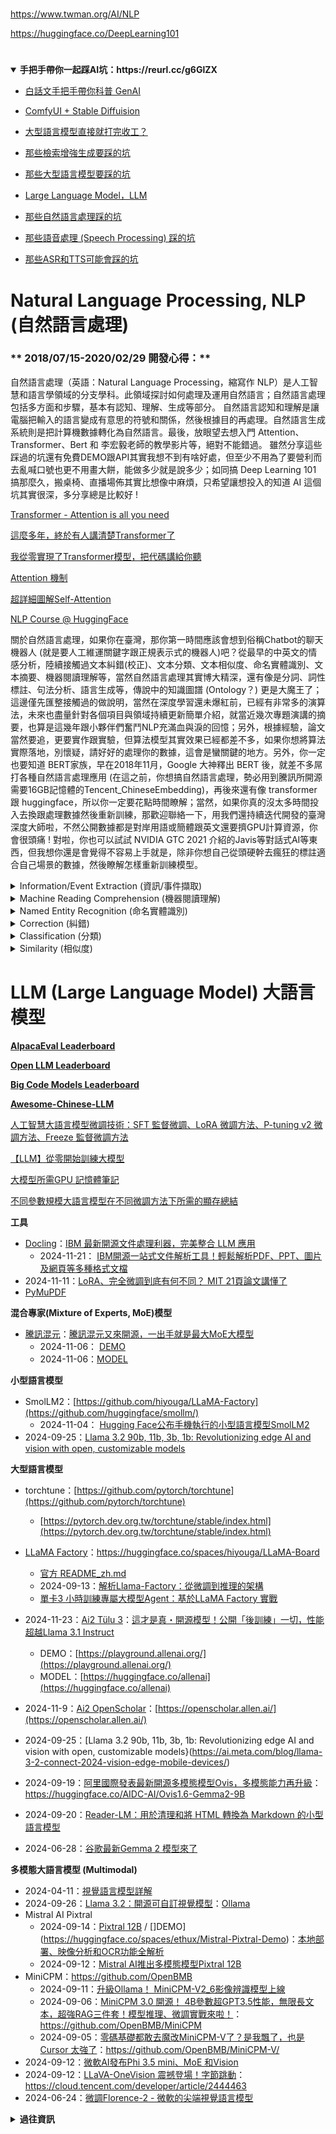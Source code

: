 #
https://www.twman.org/AI/NLP

https://huggingface.co/DeepLearning101
#

<details open>
<summary><strong>手把手帶你一起踩AI坑：https://reurl.cc/g6GlZX</strong></summary>
   
- [白話文手把手帶你科普 GenAI](https://blog.twman.org/2024/08/LLM.html)
   
- [ComfyUI + Stable Diffuision](https://blog.twman.org/2024/11/diffusion.html)
  
- [大型語言模型直接就打完收工？](https://blog.twman.org/2024/09/LLM.html)
  
- [那些檢索增強生成要踩的坑](https://blog.twman.org/2024/07/RAG.html)
  
- [那些大型語言模型要踩的坑](https://blog.twman.org/2024/02/LLM.html)
  
- [Large Language Model，LLM](https://blog.twman.org/2023/04/GPT.html)
  
- [那些自然語言處理踩的坑](https://blog.twman.org/2021/04/NLP.html)

- [那些語音處理 (Speech Processing) 踩的坑](https://blog.twman.org/2021/04/ASR.html)

- [那些ASR和TTS可能會踩的坑](https://blog.twman.org/2024/02/asr-tts.html)
</details>

# Natural Language Processing, NLP (自然語言處理)

### ** 2018/07/15-2020/02/29 開發心得：**

自然語言處理（英語：Natural Language Processing，縮寫作 NLP）是人工智慧和語言學領域的分支學科。此領域探討如何處理及運用自然語言；自然語言處理包括多方面和步驟，基本有認知、理解、生成等部分。 自然語言認知和理解是讓電腦把輸入的語言變成有意思的符號和關係，然後根據目的再處理。自然語言生成系統則是把計算機數據轉化為自然語言。最後，放眼望去想入門 Attention、Transformer、Bert 和 李宏毅老師的教學影片等，絕對不能錯過。
雖然分享這些踩過的坑還有免費DEMO跟API其實我想不到有啥好處，但至少不用為了要營利而去亂喊口號也更不用畫大餅，能做多少就是說多少；如同搞 Deep Learning 101 搞那麼久，搬桌椅、直播場佈其實比想像中麻煩，只希望讓想投入的知道 AI 這個坑其實很深，多分享總是比較好 ! 

[Transformer - Attention is all you need](https://zhuanlan.zhihu.com/p/311156298)

[這麼多年，終於有人講清楚Transformer了](https://mp.weixin.qq.com/s/SJXxeTsqn9RoaVu66MISXQ)

[我從零實現了Transformer模型，把代碼講給你聽](https://zhuanlan.zhihu.com/p/411311520)

[Attention 機制](https://easyai.tech/ai-definition/attention/)

[超詳細圖解Self-Attention](https://zhuanlan.zhihu.com/p/410776234)

[NLP Course @ HuggingFace](https://huggingface.co/learn/nlp-course/zh-TW/chapter1/1)

關於自然語言處理，如果你在臺灣，那你第一時間應該會想到俗稱Chatbot的聊天機器人 (就是要人工維運關鍵字跟正規表示式的機器人)吧？從最早的中英文的情感分析，陸續接觸過文本糾錯(校正)、文本分類、文本相似度、命名實體識別、文本摘要、機器閱讀理解等，當然自然語言處理其實博大精深，還有像是分詞、詞性標註、句法分析、語言生成等，傳說中的知識圖譜 (Ontology？) 更是大魔王了；這邊僅先匯整接觸過的做說明，當然在深度學習還未爆紅前，已經有非常多的演算法，未來也盡量針對各個項目與領域持續更新簡單介紹，就當近幾次專題演講的摘要，也算是這幾年跟小夥伴們奮鬥NLP充滿血與淚的回憶；另外，根據經驗，論文當然要追，更要實作跟實驗，但算法模型其實效果已經都差不多，如果你想將算法實際落地，別懷疑，請好好的處理你的數據，這會是蠻關鍵的地方。另外，你一定也要知道 BERT家族，早在2018年11月，Google 大神釋出 BERT 後，就差不多屌打各種自然語言處理應用 (在這之前，你想搞自然語言處理，勢必用到騰訊所開源需要16GB記憶體的Tencent_ChineseEmbedding)，再後來還有像 transformer 跟 huggingface，所以你一定要花點時間瞭解；當然，如果你真的沒太多時間投入去換跟處理數據然後重新訓練，那歡迎聯絡一下，用我們還持續迭代開發的臺灣深度大師啦，不然公開數據都是對岸用語或簡體跟英文還要擠GPU計算資源，你會很頭痛 ! 對啦，你也可以試試 NVIDIA GTC 2021 介紹的Javis等對話式AI等東西，但我想你還是會覺得不容易上手就是，除非你想自己從頭硬幹去瘋狂的標註適合自己場景的數據，然後瞭解怎樣重新訓練模型。

<details close>
   
<summary>Information/Event Extraction (資訊/事件擷取)</summary>
     
  - [HugNLP](https://github.com/Deep-Learning-101/Natural-Language-Processing-Paper/blob/main/HugNLP.md)
     - [Jianing Wang, Nuo Chen, Qiushi Sun, Wenkang Huang, Chengyu Wang, Ming Gao, "HugNLP: A Unified and Comprehensive Library for Natural Language Processing", arXiv preprint, 	arXiv:2302.14286, 2023](./HugNLP.md)
     - [基於機器閱讀理解(MRC)的指令微調(Instruction-tuning)的統一信息抽取框架之診斷書醫囑擷取分析](https://blog.twman.org/2023/07/HugIE.html)
  - [DeepKE](https://github.com/Deep-Learning-101/Natural-Language-Processing-Paper/blob/main/DeepKE.md)
     - [Ningyu Zhang, Xin Xu, Liankuan Tao, Haiyang Yu, Hongbin Ye, Shuofei Qiao, Xin Xie, Xiang Chen, Zhoubo Li, Lei Li, Xiaozhuan Liang, Yunzhi Yao, Shumin Deng, Peng Wang, Wen Zhang, Zhenru Zhang, Chuanqi Tan, Qiang Chen, Feiyu Xiong, Fei Huang, Guozhou Zheng, Huajun Chen, "DeepKE: A Deep Learning Based Knowledge Extraction Toolkit for Knowledge Base Population", arXiv preprint, arXiv:2201.03335, 2022](./DeepKE.md)
     - [基於深度學習的開源中文知識圖譜抽取框架](https://github.com/zjunlp/DeepKE/blob/main/README_CN.md)
     - [DeepKE-LLM: A Large Language Model Based Knowledge Extraction Toolkit](https://github.com/zjunlp/DeepKE/blob/main/example/llm/README_CN.md)
     - [知識增強的開源語言大模型框架](https://github.com/zjunlp/KnowLM/blob/main/README_ZH.md)
  - [ERINE-Layout](https://github.com/Deep-Learning-101/Natural-Language-Processing-Paper/blob/main/ERNIE-Layout.md)
     - [Qiming Peng, Yinxu Pan, Wenjin Wang, Bin Luo, Zhenyu Zhang, Zhengjie Huang, Teng Hu, Weichong Yin, Yongfeng Chen, Yin Zhang, Shikun Feng, Yu Sun, Hao Tian, Hua Wu, Haifeng Wang, "ERNIE-Layout: Layout Knowledge Enhanced Pre-training for Visually-rich Document Understanding", arXiv preprint, arXiv:2210.06155, 2022](./ERNIE-Layout.md)
  - [UIE @ PaddleNLP](https://huggingface.co/spaces/DeepLearning101/PaddleNLP-UIE)
    - https://github.com/PaddlePaddle/PaddleNLP/tree/develop/model_zoo/uie
</details>

<details close>
   
### ** 2018/10/15-2019/02/10 開發心得：**
投入約120天，早期想上線需要不少計算資源 (沒有昂貴的GPU想上線簡直是難如登天，好險時代在進步，現在CPU就能搞定)。記得我2018從老闆口中第一次聽到新項目是機器閱讀理解時，一頭霧水不知道是在幹麼，Google後突然發現這還真是它X的超級難的東西，而當時落地場景是要解決機器人在博物館或者展場的Q&A，不想再預先建一堆關鍵字與正規表示式來幫相似度和分類做前處理。
但機器閱讀理解坑真的不小，首先當然是數據，公開數據有SQuAD 1.0和2.0，但這是英文，你想用在中文 ? 你可以自己試試啦，再來有了個中文的CMRC，但用得是對岸用語跟簡體中文，而且數據格式不太一樣；後來台達電放出了DRCD還有科技部辦的科技大擂台，依然有格式不同的問題，數據量真的不太夠，所以想要落地你真的得要自己標註。
為了解決像是多文章還有問非文章內問題，還有公開數據要嘛英文不然就是簡體中文或對岸用語，然後本地化用語的數據實在不足的狀況，小夥伴們真的很給力，我們也用機器翻譯SQuAD 1.0和2.0還有自己手工爬維基百科跟開發了數據標註系統自己標註 ! 不得不說小夥伴們真的是投入超多精神在機器閱讀理解，更在Deep Learning 101做了分享。

  <summary>Machine Reading Comprehension (機器閱讀理解)</summary>

  - [中文機器閱讀理解](https://www.twman.org/AI/NLP/MRC)
    - [機器閱讀理解綜述(一)](https://zhuanlan.zhihu.com/p/80905984)
    - [機器閱讀理解綜述(二)](https://zhuanlan.zhihu.com/p/80980403)
    - [機器閱讀理解綜述(三)](https://zhuanlan.zhihu.com/p/81126870)
    - [機器閱讀理解探索與實踐](https://zhuanlan.zhihu.com/p/109309164)
    - [什麼是機器閱讀理解？跟自然語言處理有什麼關係？](https://communeit.medium.com/%E4%BB%80%E9%BA%BC%E6%98%AF%E6%A9%9F%E5%99%A8%E9%96%B1%E8%AE%80%E7%90%86%E8%A7%A3-%E8%B7%9F%E8%87%AA%E7%84%B6%E8%AA%9E%E8%A8%80%E8%99%95%E7%90%86%E6%9C%89%E4%BB%80%E9%BA%BC%E9%97%9C%E4%BF%82-b02fb6ccb6e9)
</details>

<details close>
   
### ** 2019/12/02-2020/02/29 開發心得：**
記得前後兩次陸續投入總計約100天。或許有人會發現為何在分享這幾篇自然語言會強調中文數據？最好理解的說法就是中文是基於字表示再加上中文斷詞的效果，比起每個單詞只需空格來表示的英文硬是麻煩點。命名實體識別 (Named Entity Recognition, NER) 是指將語句中的元素分成預先定義的類別 (開放域來說包括實體、時間和數字3個大類，人名、地名、組織名、機構名、時間、日期、數量和名字等7個小類，特定領域就像是藥名、疾病等類別)。要應用在那方面？像是關係抽取、對話意圖理解、輿情分析、對話NLU任務等等都用得上，更廣義的就屬填槽 (Slot-Filling) 了。
最早 (2019/08時) 我們需處理的場景是針對電話助理的對話內容 (就是APP幫你接電話跟對方對話) 在語音識別後跟語音合成前的處理，印像中沒做到非常深入；後來剛好招聘到熟悉NER這部份的小夥伴們，剛好一直想把聊天對話做個流程處理 (多輪對話的概念) ，就再花了點時間當做上手，因為不想依賴大量關鍵字和正規表示式做前處理，中間試了不少數據集，還做了像是用拼音、注音等，或者品牌定義等超多的實驗，甚至還一度想硬整合 RASA 等等的開源套件，也嘗試用了 "改寫" 來修正對話內容，去識別出語句中的重點字。至於這個的數據標據就真的更累人，意外找到一個蠻好用的標註系統 ChineseAnnotator，然後我們就瘋狂開始標註 !

  <summary>Named Entity Recognition (命名實體識別)</summary>

  - [中文命名實體識別](https://www.twman.org/AI/NLP/NER)

</details>

<details close>

### ** 2019/11/20-2020/02/29 開發心得：**
投入約100天，早期上線成本資源頗高，現在就沒這問題；這個項目堪稱是在NLP這個坑裡投入第二多的，記得當時的場景是機器人在商場裡回答問題所顯示出來的文字會有一些ASR的錯字，但是問題一樣卡在數據集，還因此讓小夥伴們花了好長時間辛苦去標註 XD，但看看現在效果，我想這是值得的 ! 記得一開始是先依賴 pycorrector，然後再換 ConvSeq2Seq，當然 bert 也做了相關優化實驗，中間一度被那三番二次很愛嗆我多讀書，從RD轉職覺得自己很懂做產品的PM拿跟百度對幹，從一開始的看實驗結果輸，到後來贏了，卻又自己亂測說還是不夠好之類的叭啦叭啦，說實話，你最後不也人設垮了然後閃人 ~ 攤手 ~ 
現在看看這截圖效果，不是蠻勵害的嗎 ? 真的想說這社會真的充滿一堆人設嚇死人的人，無敵愛嘴砲 ! 搞的為了滿足那位人設比天高的需求，真的是想了像是用拼音還兼NER來整合的好幾種方法 ! 那文本糾錯會有什麼坑呢？：數據啊、格式啊 !!! 還有幾個套件所要處理的目標不太一樣，有的可以處理疊字有的可以處理連錯三個字，還有最麻煩的就是斷字了，因為現有公開大家最愛用的仍舊是Jieba，即便它是有繁中版，當然也能試試 pkuseg，但就是差了點感覺。

  <summary>Correction (糾錯)</summary>

  - [中文文本糾錯](https://www.twman.org/AI/NLP/Correction)

</details>

<details close>

### ** 2019/11/10-2019/12/10 開發心得：**
最早我們是透過 Hierarchical Attention Networks for Document Classification (HAN) 的實作，來修正並且以自有數據進行訓練；但是這都需要使用到騰訊放出來的近16 GB 的 embedding：Tencent_AILab_ChineseEmbedding_20190926.txt，如果做推論，這會是個非常龐大需載入的檔案，直到後來 Huggingface 橫空出世，解決了 bert 剛出來時，很難將其當做推論時做 embedding 的 service (最早出現的是 bert-as-service)；同時再接上 BiLSTM 跟 Attention。CPU (Macbook pro)：平均速度：約 0.1 sec/sample，總記憶體消耗：約 954 MB (以 BiLSTM + Attention 為使用模型)。
引用 Huggingface transformers 套件 bert-base-chinese 模型作為模型 word2vec (embedding) 取代騰訊 pre-trained embedding
優點：API 上線時無須保留龐大的 Embedding 辭典,避免消耗大量記憶體空間，但BERT 相較於傳統辭典法能更有效處理同詞異義情況，更簡單且明確的使用 BERT 或其他 Transformers-based 模型
缺點：Embedding後的結果不可控制，BERT Embedding 維度較大,在某些情況下可能造成麻煩

  <summary>Classification (分類)</summary>

  - [中文文本分類](https://www.twman.org/AI/NLP/Classification)

  </details>

  <details close>

### ** 2019/10/15-2019/11/30 開發心得：**
投入約45天，那時剛好遇到 albert，但最後還是被蒸溜給幹掉；會做文本相似度主要是要解決當機器人收到ASR識別後的問句，在進到關鍵字或正規表示式甚至閱讀理解前，藉由80/20從已存在的Q&A比對，然後直接解答；簡單來說就是直接比對兩個文句是否雷同，這需要準備一些經典/常見的問題以及其對應的答案，如果有問題和經典/常見問題很相似，需要可以回答其經典/常見問題的答案；畢竟中文博大精深，想要認真探討其實非常難，像是廁所在那裡跟洗手間在那，兩句話的意思真的一樣，但字卻完全不同；至於像是我不喜歡你跟你是個好人，這就是另一種相似度了 ~ xDDD ! 那關於訓練數據資料，需要將相類似的做為集合，這部份就需要依賴文本分類；你可能也聽過 TF-IDF 或者 n-gram 等，這邊就不多加解釋，建議也多查查，現在 github 上可以找到非常的範例程式碼，建議一定要先自己動手試試看 !

  <summary>Similarity (相似度)</summary>

  - [中文文本相似度](https://www.twman.org/AI/NLP/Similarity)

  </details>

</details>

#
# LLM  (Large Language Model) 大語言模型

[**AlpacaEval Leaderboard**](https://tatsu-lab.github.io/alpaca_eval/)

[**Open LLM Leaderboard**](https://huggingface.co/spaces/HuggingFaceH4/open_llm_leaderboard)

[**Big Code Models Leaderboard**](https://huggingface.co/spaces/bigcode/bigcode-models-leaderboard)

[**Awesome-Chinese-LLM**](https://github.com/HqWu-HITCS/Awesome-Chinese-LLM)

[人工智慧大語言模型微調技術：SFT 監督微調、LoRA 微調方法、P-tuning v2 微調方法、Freeze 監督微調方法](https://zhuanlan.zhihu.com/p/643941480)

[【LLM】從零開始訓練大模型](https://zhuanlan.zhihu.com/p/636270877)

[大模型所需GPU 記憶體筆記](https://mp.weixin.qq.com/s/M_hdtR7mVq14MnaaL0MAUw)

[不同參數規模大語言模型在不同微調方法下所需的顯存總結](https://www.datalearner.com/blog/1051703254378255)


**<summary>工具</summary>**

  - [Docling](https://github.com/DS4SD/docling)：[IBM 最新開源文件處理利器，完美整合 LLM 應用](https://most.tw/posts/ainews/introducedocling202411/)
     - 2024-11-21： [IBM開源一站式文件解析工具！輕鬆解析PDF、PPT、圖片及網頁等多種格式文檔](https://mp.weixin.qq.com/s/jTqFm5WzmitaxpyKowiBSA)
  - 2024-11-11：[LoRA、完全微調到底有何不同？ MIT 21頁論文講懂了](https://www.jiqizhixin.com/articles/2024-11-11-5)
  - [PyMuPDF ](https://github.com/pymupdf/PyMuPDF)

  </details>

  **<summary>混合專家(Mixture of Experts, MoE)模型</summary>**

  - [騰訊混元](https://github.com/Tencent/Hunyuan-Large)：[騰訊混元又來開源，一出手就是最大MoE大模型](https://www.jiqizhixin.com/articles/2024-11-06-6)
     - 2024-11-06： [DEMO](https://huggingface.co/spaces/tencent/Hunyuan-Large)
     - 2024-11-06：[MODEL](https://huggingface.co/tencent/Hunyuan-Large)

  </details>


**<summary>小型語言模型</summary>**

  - SmolLM2：[https://github.com/hiyouga/LLaMA-Factory](https://github.com/huggingface/smollm/)
     - 2024-11-04： [Hugging Face公布手機執行的小型語言模型SmolLM2](https://www.ithome.com.tw/news/165832)
  - 2024-09-25：[Llama 3.2 90b, 11b, 3b, 1b: Revolutionizing edge AI and vision with open, customizable models](https://ai.meta.com/blog/llama-3-2-connect-2024-vision-edge-mobile-devices/)

  </details>

**<summary>大型語言模型</summary>**

  - torchtune：[https://github.com/pytorch/torchtune](https://github.com/pytorch/torchtune)
     - [https://pytorch.dev.org.tw/torchtune/stable/index.html](https://pytorch.dev.org.tw/torchtune/stable/index.html)
  - [LLaMA Factory](https://github.com/hiyouga/LLaMA-Factory)：https://huggingface.co/spaces/hiyouga/LLaMA-Board
     - [官方 README_zh.md](https://github.com/hiyouga/LLaMA-Factory/blob/main/README_zh.md)
     - 2024-09-13：[解析Llama-Factory：從微調到推理的架構](https://mp.weixin.qq.com/s/eJqKc_2nHBYzDFAp2AYdWQ)
     - [單卡3 小時訓練專屬大模型Agent：基於LLaMA Factory 實戰](https://zhuanlan.zhihu.com/p/678989191)
   
  - 2024-11-23：[Ai2 Tülu 3](https://github.com/allenai/open-instruct)：[這才是真・開源模型！公開「後訓練」一切，性能超越Llama 3.1 Instruct](https://www.jiqizhixin.com/articles/2024-11-23-5)
     - DEMO：[https://playground.allenai.org/](https://playground.allenai.org/)
     - MODEL：[https://huggingface.co/allenai](https://huggingface.co/allenai)
  - 2024-11-9：[Ai2 OpenScholar](https://allenai.org/blog/openscholar)：[https://openscholar.allen.ai/](https://openscholar.allen.ai/)
  - 2024-09-25：[Llama 3.2 90b, 11b, 3b, 1b: Revolutionizing edge AI and vision with open, customizable models}(https://ai.meta.com/blog/llama-3-2-connect-2024-vision-edge-mobile-devices/)
  - 2024-09-19：[阿里國際發表最新開源多模態模型Ovis，多模態能力再升級](https://www.qbitai.com/2024/09/192045.html)：https://huggingface.co/AIDC-AI/Ovis1.6-Gemma2-9B
  - 2024-09-20：[Reader-LM：用於清理和將 HTML 轉換為 Markdown 的小型語言模型](https://jina.ai/zh-TW/news/reader-lm-small-language-models-for-cleaning-and-converting-html-to-markdown/)
  - 2024-06-28：[谷歌最新Gemma 2 模型來了](https://www.53ai.com/news/qianyanjishu/2024062821674.html)

  </details>

**<summary>多模態大語言模型 (Multimodal)</summary>**

  - 2024-04-11：[視覺語言模型詳解](https://huggingface.co/blog/zh/vlms)
  - 2024-09-26：[Llama 3.2：開源可自訂視覺模型](https://mp.weixin.qq.com/s/gOuEQB9-CYc71nT1aTHpFQ)：[Ollama](https://ollama.com/library/llama3.2-vision:90b)
  - Mistral AI Pixtral 
     - 2024-09-14：[Pixtral 12B](https://huggingface.co/mistralai/Pixtral-12B-2409) / []DEMO](https://huggingface.co/spaces/ethux/Mistral-Pixtral-Demo)：[本地部署、映像分析和OCR功能全解析](https://www.53ai.com/news/OpenSourceLLM/2024091412863.html)
     - 2024-09-12：[Mistral AI推出多模態模型Pixtral 12B](https://www.mittrchina.com/news/detail/13767)
  - MiniCPM：https://github.com/OpenBMB
     - 2024-09-11：[升級Ollama！ MiniCPM-V2_6影像辨識模型上線](https://mp.weixin.qq.com/s/6N-u8PcGEX6e4rryeqXglQ)
     - 2024-09-06：[MiniCPM 3.0 開源！ 4B參數超GPT3.5性能，無限長文本，超強RAG三件套！模型推理、微調實戰來啦！](https://53ai.com/news/OpenSourceLLM/2024090659871.html)：https://github.com/OpenBMB/MiniCPM
     - 2024-09-05：[零碼基礎都敢去魔改MiniCPM-V了？是我飄了，也是Cursor 太強了](https://mp.weixin.qq.com/s/DjDznmtKZoJNKXYz0X4zog)：https://github.com/OpenBMB/MiniCPM-V/
  - 2024-09-12：[微軟AI發布Phi 3.5 mini、MoE 和Vision](https://mp.weixin.qq.com/s/EeALIBrvGWKtEBGnroZIvg)
  - 2024-09-12：[LLaVA-OneVision 震撼登場！字節跳動](https://mp.weixin.qq.com/s/Jl9Tcs8nRIEjj5ySm1tUcA)：https://cloud.tencent.com/developer/article/2444463
  - 2024-06-24：[微調Florence-2 - 微軟的尖端視覺語言模型](https://huggingface.co/blog/zh/finetune-florence2)

  </details>


<details 過往資訊 close>
<summary><strong>過往資訊</strong></summary>
   
## **相關論文**

- UnIVAL: Unified Model for Image, Video, Audio and Language Tasks：https://arxiv.org/pdf/2307.16184.pdf
    *  https://unival-model.github.io
      
- Revisiting Relation Extraction in the era of Large Language Models：https://arxiv.org/abs/2305.05003
    * [用LLM(大模型)進行關係抽取](https://mp.weixin.qq.com/s/eQL-yvz7JIuObY1CUe2gsw)
      
- [A Survey on Language Models for Code](https://arxiv.org/abs/2311.07989)
    * [首篇程式碼產生大模型論文綜述](https://zhuanlan.zhihu.com/p/667402546)
    * [涵蓋500多項研究、50多個模型，代碼大模型綜述來了](https://www.jiqizhixin.com/articles/2023-11-22-8)
      
- [Source Code Data Augmentation for Deep Learning: A Survey](https://arxiv.org/abs/2305.19915)
    * [Data Augmentation Approaches for Source Code Models](https://github.com/terryyz/DataAug4Code)
    * [歷數5年89篇研究，這篇綜述告訴我們深度學習中的程式碼資料增強怎麼樣了](https://www.jiqizhixin.com/articles/2023-11-23-3)

## **相關連結**
   
* [transformers_tasks](https://github.com/HarderThenHarder/transformers_tasks/tree/main/LLM)
  
* [超級AI助理：全新提升！中文NLP訓練框架，快速上手，海量訓練數據，ChatGLM-v2、中文Bloom、Dolly助您實現更智能的應用！](https://zhuanlan.zhihu.com/p/652256798)
  
### RAG
   
* [Graph RAG：知識圖譜結合LLM 的檢索增強](https://siwei.io/graph-rag/)
  
* [一文讀懂RAG和LLM微調，教你結合業務場景落地LLM應用](https://mp.weixin.qq.com/s/NcWyI00m2RrnibdzXqy_qQ)
  
* [LangChain - RAG：線上系統多文檔要頻繁更新](https://mp.weixin.qq.com/s/Klz0ddtqa08_5q7MqX8HXg)
  
### LangChain

* [LangChain 入門：構建LLM 支持的應用程序的初學者指南](https://zhuanlan.zhihu.com/p/631948940)
* [LangChain中文入門教程](https://github.com/liaokongVFX/LangChain-Chinese-Getting-Started-Guide)
* [大語言模型集成工具LangChain](https://zhuanlan.zhihu.com/p/599688026)
* [LangChain-ChatGLM-Webui](https://github.com/thomas-yanxin/LangChain-ChatGLM-Webui)
* [Langchain-Chatchat/Langchain-ChatGLM](https://github.com/chatchat-space/langchain-ChatGLM)
* [基於本地知識的問答機器人langchain-ChatGLM](https://zhuanlan.zhihu.com/p/622717995)
* [LlamaIndex：輕鬆構建索引查詢本地文檔的神器](https://zhuanlan.zhihu.com/p/638827267)
* [LlamaIndex——与LangChain类似但更专注于数据处理的LLM框架](https://cloud.tencent.com/developer/article/2333511)
* [langchain大模型外掛知識庫問答系統核心部件：如何更好地解析、分割複雜非結構化文本](https://mp.weixin.qq.com/s/rOWfCQuUPohatMF_dU2nIA)
* [一文詳解最熱的LLM 應用框架LangChain](https://zhuanlan.zhihu.com/p/651151321)
* [LangChain：打造自己的LLM 落地場景實作！](https://zhuanlan.zhihu.com/p/651150077)
* [langchain+xray，好玩起来了](https://mp.weixin.qq.com/s/qKFkUdvNWumanqGE6s6jUw)
* [利用LangSmith和Lilac微調你的大模型](https://mp.weixin.qq.com/s/zOM_5kpkjApDTqt9IcXstA)

### LLM 部署開發相關

* [**AutoGen / AutoGen Studio**](https://github.com/microsoft/autogen)
    * https://microsoft.github.io/autogen/blog/2023/12/01/AutoGenStudio/
    * [微軟Agent框架AutoGen論文及原理解讀](https://mp.weixin.qq.com/s/HgdAn2Bp10T7jCf5nZhdkw)
    * [AutoGen Studio 與本機Mistral AI 模型](https://mp.weixin.qq.com/s/VyOvf2guWH1AXrtVeQ8oYQ)
    * [AutoGen Studio UI 2.0 : Step By Step Installation Guide](https://gptpluginz.com/autogen-studio-ui/)
    * [體驗AutoGen Studio - 微軟推出的友善多智能體協作框架](https://zhuanlan.zhihu.com/p/678244812)
    * [逐步掌握最佳Ai Agents框架-AutoGen](https://juejin.cn/post/7305230279812218890)：https://github.com/sugarforever/AutoGen-Tutorials
    * [微軟AutoGen框架太火了，智能體聊聊天就把問題解決了](https://www.jiqizhixin.com/articles/2023-10-16-11)
    * autogen-ui：https://github.com/victordibia/autogen-ui
    * [我打通了Autogen和Bing搜尋| AutoGen系列第二篇](https://mp.weixin.qq.com/s/O8s_3K6yRB597i5swCV2Ew)
    * [Streamlit + AutoGen = 基於LLM的多代理網頁應用開發](https://mp.weixin.qq.com/s/nT55YPBviAiU3OWvdnLjjQ)
    * [使用Streamlit建立AutoGen使用者介面](https://zhuanlan.zhihu.com/p/665636978) 
* [AnythingLLM](https://github.com/Mintplex-Labs/anything-llm)：https://github.com/Mintplex-Labs/anything-llm
* [ollama](https://github.com/ollama/ollama)：https://ollama.ai
* [Flowise ——通過拖放界面構建定制的LLM流程](https://cloud.tencent.com/developer/article/2296201)
    * [Flowise｜無代碼ChatBot 構建平台｜LangChain](https://zhuanlan.zhihu.com/p/635304135) 
* [QAnything, Question and Answer based on Anything](https://github.com/netease-youdao/QAnything/blob/master/README_zh.md)：https://github.com/netease-youdao/QAnything
    * [開源、可本地部署的AI知識問答庫來了！有道出品：QAnything](https://new.qq.com/rain/a/20240117A00JGT00)
* [CrewAI](https://github.com/joaomdmoura/crewAI)：[CrewAI與AutoGen相比](https://zhuanlan.zhihu.com/p/681218725)
* [Phidata](https://github.com/phidatahq/phidata)：[Phidata補齊大模型短板，輕鬆建構RAG AI助理！](https://zhuanlan.zhihu.com/p/682123580)
* [**NVIDIA AI Foundation Models**](https://developer.nvidia.com/nemotron-3-8b)
    * [NVIDIA AI Foundation Models：使用生產就緒型LLM 建置自訂企業聊天機器人和智慧副駕](https://zhuanlan.zhihu.com/p/667838746)
    * [NVIDIA 透過企業級生成式人工智慧微服務為聊天機器人、Copilot 和摘要工具帶來商業智慧](https://blogs.nvidia.com.tw/2023/11/29/nemo-retriever-generative-ai-microservice/)
* [**TensorRT-LLM**](https://github.com/NVIDIA/TensorRT-LLM)
    * [NVIDIA TensorRT-LLM 增強了 NVIDIA H100 GPU 上大型語言模型的推論能力](https://blogs.nvidia.com.tw/2023/09/11/nvidia-tensorrt-llm-supercharges-large-language-model-inference-on-nvidia-h100-gpus/)
    * [Nvidia開源TensorRT-LLM函式庫強化H100 GPU大型語言模型推論效能](https://www.ithome.com.tw/news/158687)
* [**FastGPT**](https://fastgpt.run)
    * https://doc.fastgpt.run/docs/intro/
    * [利用Docker Compose快速部署FastGPT知识库问答](https://mp.weixin.qq.com/s/wkQuYtK8iEI-SzHn9ihUKQ)
* [**XAgent**](https://github.com/OpenBMB/XAgent)：https://github.com/OpenBMB/XAgent
    * [全面超越AutoGPT，面壁智慧聯合清華NLP實驗室開源大模型「超級英雄」XAgent](https://www.jiqizhixin.com/articles/2023-10-17-7)
    * [驕傲！清華XAgent完勝ChatGPT4.0！](https://www.wehelpwin.com/news/91)
* [**Dify**](https://dify.ai/)
    * https://github.com/langgenius/dify
    * https://docs.dify.ai/v/zh-hans/
    * [這支十餘人的年輕創業團隊如何在2 個月做出一個 LLMOps 平台](https://zhuanlan.zhihu.com/p/666614787)    
* [**HuggingChat**](http://hf.co/chat)：Powered by Open Assistant's latest model – the best open source chat model right now – and Hugging Face Inference API.
    * [chat ui](https://github.com/huggingface/chat-ui)
    * [非工程師指南: 訓練LLaMA 2 聊天機器人](https://huggingface.co/blog/zh/Llama2-for-non-engineers)
* [JittorLLMs：計圖大模型推理庫-沒有顯示卡也能跑大模型](https://github.com/Jittor/JittorLLMs/blob/main/README.md)：https://github.com/Jittor/JittorLLMs
* [PromptFlow — 微軟最新開源的基於LLM的開發工具集](https://zhuanlan.zhihu.com/p/666139473)：https://github.com/microsoft/promptflow
* [用bitsandbytes、4 位元量化和QLoRA 打造親民的LLM](https://huggingface.co/blog/zh/4bit-transformers-bitsandbytes)
* [用LLaMA 2.0, FAISS and LangChain實現基於知識問答](https://zhuanlan.zhihu.com/p/651428758)
* [LMDeploy](https://github.com/InternLM/lmdeploy/blob/main/README_zh-CN.md)：[使用LMDeploy 輕鬆部署Llama-2 系列模型！](https://zhuanlan.zhihu.com/p/645877584)
* [LLMStack：一個用於構建生成式AI 應用、聊天機器人、智能體的無代碼平台](https://mp.weixin.qq.com/s/YhIQJhafdglPLirJBi6LLg)
    * https://github.com/trypromptly/LLMStack
* [LLaMA2-Accessory](https://github.com/Alpha-VLLM/LLaMA2-Accessory)
* [AutoChain : LangChain 的替代品](https://mp.weixin.qq.com/s/v4c4JzXiVEJfwi9CQbJ2Tg)
* [LangFlow：一款可輕鬆實驗和原型化 LangChain 模擬的 AI 項目](https://mp.weixin.qq.com/s/omHZ_IqjISphmdGz3tiMnQ)


### LLM 模型匯整

* [大型語言模型綜述全新出爐：從T5到GPT-4最全盤點！](https://zhuanlan.zhihu.com/p/619526209)
* [現有開源中文LLM整理](https://zhuanlan.zhihu.com/p/630577059)
* [大模型LLM-微調經驗分享&總結](https://zhuanlan.zhihu.com/p/620885226)
* [Hugging Face 的文本生成和大語言模型的開源生態](https://huggingface.co/blog/zh/os-llms)
* [構建能夠使用CPU 運行的MetaAI LLaMA2 中文大模型](https://zhuanlan.zhihu.com/p/645426799)
* [復旦NLP團隊發表80頁大模型Agent綜述，一文綜觀AI智能體的現況與未來](https://www.jiqizhixin.com/articles/2023-09-19-8)

### Code LLM 代碼大模型介紹

* [個人程式設計助理: 訓練你自己的編碼助手](https://huggingface.co/blog/zh/personal-copilot)
* [Code Llama](https://huggingface.co/codellama/CodeLlama-70b-hf)：https://github.com/facebookresearch/codellama
    * [Introducing Code Llama, a state-of-the-art large language model for coding](https://ai.meta.com/blog/code-llama-large-language-model-coding/)
    * [Meta 公佈最新大型開源程式碼模型 Code Llama 70B！能力直逼 GPT-4](https://www.inside.com.tw/article/34063-meta-releases-code-llama-70b-an-open-source-behemoth-to-rival-private-ai-development)
* DeepSeek Coder：https://huggingface.co/deepseek-ai
    * [深度求索發布67B 大模型，以「開源」加速AGI 時代到來](https://zhuanlan.zhihu.com/p/669595851)
    * [可能是最強的開源程式碼大模型！深度求索發布DeepSeek Coder](https://zhuanlan.zhihu.com/p/664849454)
* CodeShell：https://huggingface.co/WisdomShell
    * [CodeShell-7B：北大開源70億參數代碼大模型，效能領先，IDE插件全面開源](https://zhuanlan.zhihu.com/p/670151914)

### LLM 模型介紹

* [Gemma: Google 最新推出開放大語言模型](https://huggingface.co/models?search=google/gemma)
    * [Gemma: Google 最新推出開放大語言模型](https://huggingface.co/blog/zh/gemma)
* [**Mistral**](https://huggingface.co/mistralai/Mistral-7B-v0.1)
    * [混合式專家模型(MoE) 詳解](https://huggingface.co/blog/zh/moe)
    * [Mixtral - 目前 Hugging Face 上最先進的 MoE 模型](https://huggingface.co/blog/zh/mixtral)
    * [Mistral 7B 開箱 — 真正意義上的開源 LLM 模型](https://blog.infuseai.io/mistral-7b-introduction-2f6857f6982b)
    * [Mistral AI：歐洲最強模型團隊，打造開源輕量LLM](https://new.qq.com/rain/a/20231123A08N4100)
* [**Xwin-LM**](https://github.com/Xwin-LM/Xwin-LM)
    * [首次擊敗GPT-4？700億參數Xwin-LM登頂史丹佛AlpacaEval，13B模型吊打ChatGPT](https://www.kuxai.com/article/1449)
    * [Xwin-LM-7B-V0.2](https://huggingface.co/Xwin-LM/Xwin-LM-7B-V0.2)
    * [Xwin-LM-13B-V0.2](https://huggingface.co/Xwin-LM/Xwin-LM-13B-V0.2)
* [**Zephyr**](https://huggingface.co/HuggingFaceH4)
    * [最好7B模型再易主！打敗700億LLaMA2，蘋果電腦就能跑，還開源免費](https://zhuanlan.zhihu.com/p/663816617)
    * [實戰｜如何低成本訓練一個可以超越70B Llama2 的模型Zephyr-7B](https://zhuanlan.zhihu.com/p/663782256)
    * [使用者意圖對齊，無需人工標註，Zephyr-7B 超越Llama2-Chat-70B](https://cloud.tencent.com/developer/article/2354363)
    * [Zephyr-7B-β：類GPT高性能LLM大模型](https://zhuanlan.zhihu.com/p/664820726)：https://huggingface.co/spaces/HuggingFaceH4/zephyr-chat
* [neural-chat-7b-v3@INTEL](https://huggingface.co/Intel/neural-chat-7b-v3)
    * [Efficient LLM inference on CPUs](https://hackmd.io/@VitasLu/r1BoroKVa)
    * [Intel® Extension for Transformers](https://github.com/intel/intel-extension-for-transformers)
    * [Intel-Optimized Llama.CPP](https://medium.com/@NeuralCompressor/llm-performance-of-intel-extension-for-transformers-f7d061556176)
* [**Baichuan**](https://github.com/Baichuan-inc/Baichuan-13B)：https://huggingface.co/baichuan-inc
    * https://huggingface.co/baichuan-inc/Baichuan-13B-Base
    * https://huggingface.co/baichuan-inc/Baichuan-13B-Chat
    * [實戰！私有化部署RAG大模型，ChatGLM2-6B還是Baichuan2-13B](https://www.luxiangdong.com/2023/10/09/ragllm/#/%E8%AF%95%E7%94%A8Baichuan2-13B)
    * [Baichuan2-13B 量化及 API 部署](https://mp.weixin.qq.com/s/7qf4ncRLfdvjpfhKNgqEow)
    * [百川智能發表Baichuan2大模型：全面領先Llama2，訓練切片也開源了](https://www.jiqizhixin.com/articles/2023-09-06-6)
* [**01-ai/Yi**](https://huggingface.co/01-ai)
    * [零一萬物Yi-34B-Chat 微調模型及量化版正式上線](https://zhuanlan.zhihu.com/p/668635998)
    * [零一萬物發布大模型Yi-34B，李開復：堅定進軍全球第一梯隊目標](https://www.mittrchina.com/news/detail/12627)
    * [李開復：用大模型創造Super APP是最大的商機](https://www.mittrchina.com/news/detail/12642)
    * [基於LLaMA卻改張量名，李開復公司大模型開源行為引發爭議，官方回應來了](https://www.jiqizhixin.com/articles/2023-11-14-4)
* [**Fengshenbang-LM(封神榜大模型)**](https://github.com/IDEA-CCNL/Fengshenbang-LM)：https://huggingface.co/IDEA-CCNL
    * [Ziya2: Data-centric Learning is All LLMs Need](https://arxiv.org/pdf/2311.03301.pdf)
    * [Ziya2-13B-Base](https://huggingface.co/IDEA-CCNL/Ziya2-13B-Base)
    * [社群動態| 封神榜團隊揭秘大模型訓練秘密：以資料為中心](https://hub.baai.ac.cn/view/32516)
    * [IDEA研究院Ziya2-13B首发魔搭社区（含社区推理微调最佳实践教程）](https://zhuanlan.zhihu.com/p/661623603)
    * [Never Lost in the Middle: Improving Large Language Models via Attention Strengthening Question Answering](https://arxiv.org/abs/2311.09198)
    * [多項長篇文本任務第一，揭秘Ziya-Reader 訓練技術：注意力增強](https://hub.baai.ac.cn/view/32706)
* [**Chat GLM**](https://github.com/THUDM/ChatGLM3)
    * [ChatGLM3 使用Demo及效果測試](https://zhuanlan.zhihu.com/p/664036961)
    * [當ChatGLM3能用搜尋引擎時](https://mp.weixin.qq.com/s/FAhPO_3hWOdOssssRmVFUQ)
* [Falcon 180B Demo](https://huggingface.co/spaces/tiiuae/falcon-180b-demo)
    * [Falcon 180B Model](https://huggingface.co/tiiuae/falcon-180B)
    * [Falcon 180B 目前最強大的開源模型](https://zhuanlan.zhihu.com/p/655709522)    
* [天工@崑崙萬維](https://github.com/SkyworkAI/Skywork)
    * [崑崙萬維發布「天工SkyAgents」平台，零程式碼打造AI智能體](https://www.jiqizhixin.com/articles/2023-12-01)
    * [天工Skywork-13B開源模型的煉成與思考](https://zhuanlan.zhihu.com/p/664985891)
    * [崑崙萬維開源百億級大語言模型，配套150B開源中文資料集](https://36kr.com/p/2496563965695876)
    * [中文最強開源大模型來了！130億參數，0門檻商用，來自崑崙萬維](https://zhuanlan.zhihu.com/p/664108647)
* [Meta Llama 2](https://ai.meta.com/llama)：https://github.com/facebookresearch/llama
    * [Llama 2：開放式基礎和微調聊天模型](https://zhuanlan.zhihu.com/p/648030318)
    * [Llama 2 來襲 - 在 Hugging Face 上玩轉它](https://huggingface.co/blog/zh/llama2)
    * [使用PyTorch FSDP 微調Llama 2 70B](https://huggingface.co/blog/zh/ram-efficient-pytorch-fsdp)
    * [中文LLaMA模型和指令精調的Alpaca大模型：中文數據進行二次預訓練](https://cloud.tencent.com/developer/article/2306028)
    * [千元預算半天訓練，效果媲美主流大模型，開源可商用中文LLaMA-2](https://www.jiqizhixin.com/articles/2023-09-25-16)
    * [所有基準測試都優於Llama 2 13B，最好的7B模型來了，免費用](https://www.jiqizhixin.com/articles/2023-09-29-2)
* [MOSS](https://github.com/OpenLMLab/MOSS)
    * https://txsun1997.github.io/blogs/moss.html
* Bloom：
    * https://huggingface.co/spaces/sambanovasystems/BLOOMChat
    * [176B竟然可以辣麼快，效果直逼chatgpt-4直接hf在線體驗，還可以商用](https://mp.weixin.qq.com/s/9ero7t8WRyehpVRdD0rZWA)
    * [逼近GPT-4！BLOOMChat: 开源可商用支持多语言的大语言模型](https://zhuanlan.zhihu.com/p/631036519)    
* [Dolly](https://github.com/databrickslabs/dolly)
    * [Databricks公布生成性AI模型Dolly，強調比ChatGPT更容易訓練](https://www.ithome.com.tw/news/156128)
    * [全球首個完全開源的大語言模型Dolly，性能堪比 GPT3.5！](https://www.techbang.com/posts/105519-open-source-dolly-gpt)
    * [世界首款真開源類ChatGPT大模型Dolly 2.0，可隨意修改商用](https://zhuanlan.zhihu.com/p/621655147)
    * [Databricks開源可商用的指令遵循大型語言模型Dolly 2.0](https://www.ithome.com.tw/news/156407)
* [XVERSE](https://github.com/xverse-ai/XVERSE-13B)
    * [130億參數大模型免費商用！性能超Llama2-13B，支持8k上下文](https://zhuanlan.zhihu.com/p/649643798)
    * [國內最大開源模型發布，無條件免費商用！參數650億，基於2.6兆token訓練](https://zhuanlan.zhihu.com/p/665270135)    
* [MPT-7B](https://www.mosaicml.com/blog/mpt-7b)：A New Standard for Open-Source, Commercially Usable LLMs
    * https://huggingface.co/mosaicml/mpt-7b
    * https://huggingface.co/spaces/mosaicml/mpt-7b-instruct
    * [MosaicML 推出70 億參數模型MPT-7B-8，號稱一次處理8000 字長文本、可商用](https://mp.weixin.qq.com/s/ZLotkvr9IEl91cLeu6jC6w)
    * [最新發布！截止目前最強大的最高支持65k輸入的開源可商用AI大模型：MPT-7B！](https://www.datalearner.com/blog/1051683422426508)
* [OpenBMB]
    * [清華係發布國產Mistral僅2B，老手機都帶得動，GitHub一天斬獲300+星](https://zhuanlan.zhihu.com/p/681116159)：https://github.com/OpenBMB/MiniCPM
    * [CPM-Bee](https://github.com/OpenBMB/CPM-Bee)
    * [VisCPM：SOTA 開源中文多模態大模型](https://zhuanlan.zhihu.com/p/640750889)
* [Open Assistant](https://projects.laion.ai/Open-Assistant/)
    * [Open Assistant： 創造一場開源革命](https://zhuanlan.zhihu.com/p/62259607)
    * [AI趨勢周報第208期：AI趨勢周報第208期：AI社群發起Open Assistant專案，要打造與第三方互動的AI助理](https://www.ithome.com.tw/news/155472)
    * [OpenAssistant 12B(pythia-based)本地部署快速體驗(ChatGPT開源、可商用的平替)](https://zhuanlan.zhihu.com/p/622358878)
    * [OpenAssistant  對話- 民主化大型語言模型對齊（Open-Assistant）](https://zhuanlan.zhihu.com/p/624051115)
    * [全球最大ChatGPT開源平替來了！支持35種語言，寫代碼、講笑話全拿捏](https://zhuanlan.zhihu.com/p/616917667)
* [Cerebras-GPT](https://github.com/Cerebras/modelzoo)
    * [免費可商用開源GPT模型來了，50G權重直接下載，性能不輸GPT-3](https://zhuanlan.zhihu.com/p/618893184)
    * [Open Compute-Optimal Language Models Trained on the Cerebras Wafer-Scale Cluster](https://www.cerebras.net/blog/cerebras-gpt-a-family-of-open-compute-efficient-large-language-models/)
* OpenBuddy
    * [OpenBuddy - 面向全球用户的开源多语言聊天机器人](https://github.com/OpenBuddy/OpenBuddy/blob/main/README.zh.md)
    * [OpenBuddy 發布基於Llama 2 的新一代跨語言對話模型，開源可商用](https://www.oschina.net/news/250986)
    * [OpenBuddy發布650億參數的大型跨語言對話模型](https://mp.weixin.qq.com/s/xZ0ejXwLcjGTurQFOws8lQ)
* h2oGPT：https://github.com/h2oai/h2ogpt
    * [基於H2O.ai生態系統的開源可商用大語言模型](https://zhuanlan.zhihu.com/p/645600655)
* 文心@百度：
    * https://wenxin.baidu.com
* 混元@騰訊：
    * https://cloud.tencent.com/product/hunyuan    
* 通義千問(QWEN)@阿里：
    * https://huggingface.co/Qwen/Qwen-72B
    * https://github.com/QwenLM/Qwen-7B
    * https://tongyi.aliyun.com/
    * [720億參數大模型都拿來開源了！通義千問開源全家桶，最小18億模型端側都能跑](https://www.jiqizhixin.com/articles/2023-12-01-5)
    * [免費、可商用，阿里雲開源70億參數通義千問大模型](https://www.jiqizhixin.com/articles/2023-08-04-6)
    * [開源語音大語言模型來了！阿里基於Qwen-Chat提出Qwen-Audio!](https://zhuanlan.zhihu.com/p/668608727)

</details>
